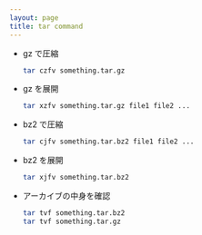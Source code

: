 ```yaml
---
layout: page
title: tar command
---
```


* gz で圧縮

    ```sh
    tar czfv something.tar.gz
    ```

* gz を展開

    ```sh
    tar xzfv something.tar.gz file1 file2 ...
    ```
    
* bz2 で圧縮

    ```sh
    tar cjfv something.tar.bz2 file1 file2 ...
    ```

* bz2 を展開

    ```sh
    tar xjfv something.tar.bz2
    ```

* アーカイブの中身を確認

    ```sh
    tar tvf something.tar.bz2
    tar tvf something.tar.gz
    ```
